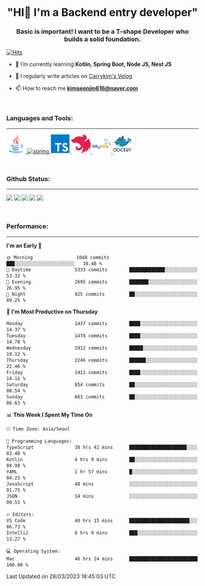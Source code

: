 <h1 align="center">"HI👋 I'm a Backend entry developer" </h1>
<h3 align="center">Basic is important! I want to be a T-shape Developer who builds a solid foundation.</h3>

[![Hits](https://hits.seeyoufarm.com/api/count/incr/badge.svg?url=https%3A%2F%2Fgithub.com%2Fgimseonjin&count_bg=%2318BFE5&title_bg=%23555555&icon=ko-fi.svg&icon_color=%23E7E7E7&title=hits&edge_flat=false)](https://hits.seeyoufarm.com)

- 🌱 I’m currently learning **Kotlin, Spring Boot, Node JS, Nest JS**

- 📝 I regularly write articles on [Carrykim's Velog](https://velog.io/@carrykim)

- 📫 How to reach me **kimseonjin616@naver.com**

<br/>

<h3 align="left">Languages and Tools:</h3>

***

<p align="left"> 
 <a href="https://www.java.com" target="_blank" rel="noreferrer"> <img src="https://raw.githubusercontent.com/devicons/devicon/master/icons/java/java-original.svg" alt="java" width="10%" height="10%"/> </a>
 <a href="https://spring.io/" target="_blank" rel="noreferrer"> <img src="https://www.vectorlogo.zone/logos/springio/springio-icon.svg" alt="spring" width="10%" height="10%"/> </a>
  <a href="https://www.typescriptlang.org/" target="_blank" rel="noreferrer"> <img src="https://raw.githubusercontent.com/devicons/devicon/master/icons/typescript/typescript-original.svg" alt="typescript" width="10%" height="10%"/> </a>
<a href="https://nestjs.com/" target="_blank" rel="noreferrer"> <img src="https://raw.githubusercontent.com/devicons/devicon/master/icons/nestjs/nestjs-plain.svg" alt="nestjs" width="10%" height="10%"/> </a> 
<a href="https://www.mysql.com/" target="_blank" rel="noreferrer"> <img src="https://raw.githubusercontent.com/devicons/devicon/master/icons/mysql/mysql-original-wordmark.svg" alt="mysql" width="10%" height="10%"/>  </a>
 <a href="https://www.docker.com/" target="_blank" rel="noreferrer"> <img src="https://raw.githubusercontent.com/devicons/devicon/master/icons/docker/docker-original-wordmark.svg" alt="docker" width="10%" height="10%"/> </a>
 </p>
</p>

<br/>

<h3 align="left">Github Status:</h3>

***

![](http://github-profile-summary-cards.vercel.app/api/cards/profile-details?username=gimseonjin&theme=nord_bright)
![](http://github-profile-summary-cards.vercel.app/api/cards/repos-per-language?username=gimseonjin&theme=nord_bright)
![](http://github-profile-summary-cards.vercel.app/api/cards/most-commit-language?username=gimseonjin&theme=nord_bright)
![](http://github-profile-summary-cards.vercel.app/api/cards/stats?username=gimseonjin&theme=nord_bright)
![](http://github-profile-summary-cards.vercel.app/api/cards/productive-time?username=gimseonjin&theme=nord_bright&utcOffset=8)


<br/>

<h3 align="left">Performance:</h3>

***

<!--START_SECTION:waka-->
**I'm an Early 🐤** 

```text
🌞 Morning                1048 commits        ███░░░░░░░░░░░░░░░░░░░░░░   10.48 % 
🌆 Daytime                5333 commits        █████████████░░░░░░░░░░░░   53.32 % 
🌃 Evening                2695 commits        ███████░░░░░░░░░░░░░░░░░░   26.95 % 
🌙 Night                  925 commits         ██░░░░░░░░░░░░░░░░░░░░░░░   09.25 % 
```
📅 **I'm Most Productive on Thursday** 

```text
Monday                   1437 commits        ████░░░░░░░░░░░░░░░░░░░░░   14.37 % 
Tuesday                  1478 commits        ████░░░░░░░░░░░░░░░░░░░░░   14.78 % 
Wednesday                1912 commits        █████░░░░░░░░░░░░░░░░░░░░   19.12 % 
Thursday                 2246 commits        ██████░░░░░░░░░░░░░░░░░░░   22.46 % 
Friday                   1411 commits        ████░░░░░░░░░░░░░░░░░░░░░   14.11 % 
Saturday                 854 commits         ██░░░░░░░░░░░░░░░░░░░░░░░   08.54 % 
Sunday                   663 commits         ██░░░░░░░░░░░░░░░░░░░░░░░   06.63 % 
```


📊 **This Week I Spent My Time On** 

```text
🕑︎ Time Zone: Asia/Seoul

💬 Programming Languages: 
TypeScript               38 hrs 42 mins      █████████████████████░░░░   83.40 % 
Kotlin                   4 hrs 9 mins        ██░░░░░░░░░░░░░░░░░░░░░░░   08.98 % 
YAML                     1 hr 57 mins        █░░░░░░░░░░░░░░░░░░░░░░░░   04.23 % 
JavaScript               48 mins             ░░░░░░░░░░░░░░░░░░░░░░░░░   01.75 % 
JSON                     14 mins             ░░░░░░░░░░░░░░░░░░░░░░░░░   00.51 % 

🔥 Editors: 
VS Code                  40 hrs 15 mins      ██████████████████████░░░   86.73 % 
IntelliJ                 6 hrs 9 mins        ███░░░░░░░░░░░░░░░░░░░░░░   13.27 % 

💻 Operating System: 
Mac                      46 hrs 24 mins      █████████████████████████   100.00 % 
```


 Last Updated on 28/03/2023 18:45:03 UTC
<!--END_SECTION:waka-->

<div align="center">
  
